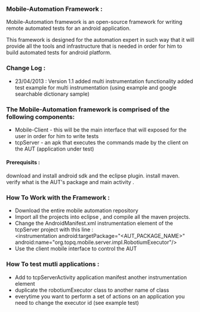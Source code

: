 <b><h3>Mobile-Automation Framework :</h3></b>

Mobile-Automation framework is an open-source framework for writing remote automated tests for an android application.

This framework is designed for the automation expert in such way that it will provide
all the tools and infrastructure that is needed in order for him to build automated tests for android platform.

<b><h3>Change Log :</h3></b>
- 23/04/2013 : Version 1.1
   added multi instrumentation functionality
   added test example for multi instrumentation (using example and google searchable dictionary sample)


<b><h3>The Mobile-Automation framework is comprised of the following components:</h3></b>

- Mobile-Client - this will be the main interface that will exposed for the user in order for him to write tests
- tcpServer - an apk that executes the commands made by the client on the AUT (application under test)


<b><h4>Prerequisits :</h4></b> 
download and install android sdk and the eclipse plugin. 
install maven.
verify what is the AUT's package and main activity .


<b><h3>How To Work with the Framework :</h3></b>
- Download the entire mobile automation repository
- Import all the projects into eclipse , and compile all the maven projects.
- Change the AndroidManifest.xml instrumentation element of the tcpServer project with this line :  
   &lt;instrumentation android:targetPackage="&lt;AUT_PACKAGE_NAME&gt;" android:name="org.topq.mobile.server.impl.RobotiumExecutor"/&gt; 
- Use the client mobile interface to control the AUT


<b><h3>How To test mutli applications :</h3></b>
- Add to tcpServerActivity application manifest another instrumentation element
- duplicate the robotiumExecutor class to another name of class
- everytime you want to perform a set of actions on an application you need to change the executor id (see example test)


